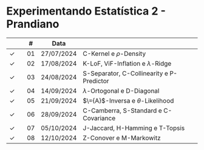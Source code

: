 # Experimentando Estatística 2 - Prandiano



|  |  | # | Data |  |
|:---:|:---:|:---:|:---:|:---|
| &check; |  | 01 | 27/07/2024 | C-Kernel e $\rho$-Density |
| &check; |  | 02 | 17/08/2024 | K-LoF, ViF-Inflation e $\lambda$-Ridge |
| &check; |  | 03 | 24/08/2024 | S-Separator, C-Collinearity e P-Predictor |
| &check; |  | 04 | 14/09/2024 | $\lambda$-Ortogonal e D-Diagonal |
| &check; |  | 05 | 21/09/2024 | $\={A}$-Inversa e $\theta$-Likelihood |
| &check; |  | 06 | 28/09/2024 | C-Camberra, S-Standard e C-Covariance |
| &check; |  | 07 | 05/10/2024 | J-Jaccard, H-Hamming e T-Topsis |
| &check; |  | 08 | 12/10/2024 | Z-Conover e M-Markowitz |